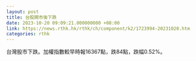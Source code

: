 ```yaml
---
layout: post
title: 台股開市後下跌
date: 2023-10-20 09:09:21.000000000 +08:00
link: https://news.rthk.hk/rthk/ch/component/k2/1723994-20231020.htm
categories: rthk
---
```


台灣股市下跌。加權指數較早時報16367點，跌84點，跌幅0.52%。
